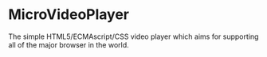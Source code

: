 # MicroVideoPlayer
The simple HTML5/ECMAscript/CSS video player which aims for supporting all of the major browser in the world.
